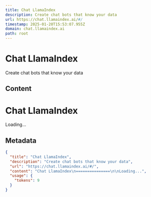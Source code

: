 ```yaml
---
title: Chat LlamaIndex
description: Create chat bots that know your data
url: https://chat.llamaindex.ai/#/
timestamp: 2025-01-20T15:53:07.955Z
domain: chat.llamaindex.ai
path: root
---
```


# Chat LlamaIndex


Create chat bots that know your data


## Content

Chat LlamaIndex
===============

Loading...

## Metadata

```json
{
  "title": "Chat LlamaIndex",
  "description": "Create chat bots that know your data",
  "url": "https://chat.llamaindex.ai/#/",
  "content": "Chat LlamaIndex\n===============\n\nLoading...",
  "usage": {
    "tokens": 9
  }
}
```
